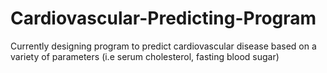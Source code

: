 # Cardiovascular-Predicting-Program
Currently designing program to predict cardiovascular disease based on a variety of parameters (i.e serum cholesterol, fasting blood sugar)
